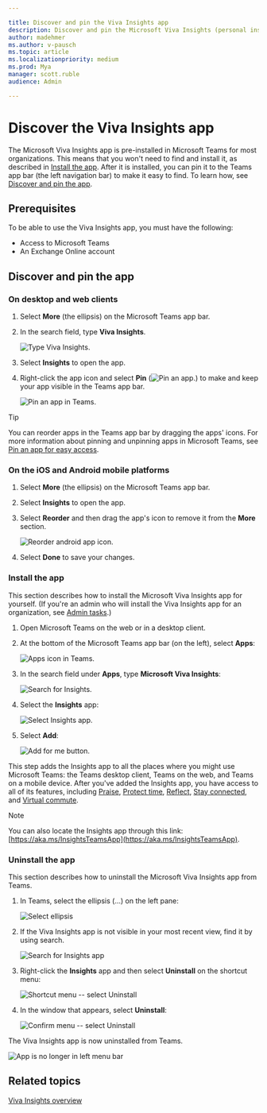 ```yaml
---

title: Discover and pin the Viva Insights app
description: Discover and pin the Microsoft Viva Insights (personal insights) app 
author: madehmer
ms.author: v-pausch
ms.topic: article
ms.localizationpriority: medium 
ms.prod: Mya
manager: scott.ruble
audience: Admin

---
```


# Discover the Viva Insights app

The Microsoft Viva Insights app is pre-installed in Microsoft Teams for most organizations. This means that you won't need to find and install it, as described in [Install the app](#install-the-app). After it is installed, you can pin it to the Teams app bar (the left navigation bar) to make it easy to find. To learn how, see [Discover and pin the app](#discover-and-pin-the-app).

## Prerequisites

To be able to use the Viva Insights app, you must have the following:

* Access to Microsoft Teams
* An Exchange Online account

## Discover and pin the app

### On desktop and web clients

1. Select **More** (the ellipsis) on the Microsoft Teams app bar.

2. In the search field, type **Viva Insights**.

   ![Type Viva Insights.](Images/type-viva-insights.png)

3. Select **Insights** to open the app.

4. Right-click the app icon and select **Pin** (![Pin an app.](Images/pin.png)) to make and keep your app visible in the Teams app bar.

   ![Pin an app in Teams.](Images/pin-an-app-in-teams.png)

> [!Tip]
> You can reorder apps in the Teams app bar by dragging the apps' icons. For more information about pinning and unpinning apps in Microsoft Teams, see [Pin an app for easy access](https://support.microsoft.com/office/pin-an-app-for-easy-access-3045fd44-6604-4ba7-8ecc-1c0d525e89ec).

### On the iOS and Android mobile platforms

1. Select **More** (the ellipsis) on the Microsoft Teams app bar.  
2. Select **Insights** to open the app.
3. Select **Reorder** and then drag the app's icon to remove it from the **More** section.

   ![Reorder android app icon.](Images/ios-android.png)

4. Select **Done** to save your changes.

### Install the app

This section describes how to install the Microsoft Viva Insights app for yourself. (If you're an admin who will install the Viva Insights app for an organization, see [Admin tasks](viva-teams-app-admin-tasks.md).)  

1. Open Microsoft Teams on the web or in a desktop client.
2. At the bottom of the Microsoft Teams app bar (on the left), select **Apps**:

   ![Apps icon in Teams.](Images/teams-apps.png)

3. In the search field under **Apps**, type **Microsoft Viva Insights**:

   ![Search for Insights.](Images/apps-search-insights.png)

4. Select the **Insights** app:

   ![Select Insights app.](Images/select-insights-app-teams.png)

5. Select **Add**:

   ![Add for me button.](Images/add-for-me.png)

This step adds the Insights app to all the places where you might use Microsoft Teams: the Teams desktop client, Teams on the web, and Teams on a mobile device. After you've added the Insights app, you have access to all of its features, including [Praise](viva-insights-praise.md), [Protect time](viva-insights-protect-time.md), [Reflect](viva-insights-reflect.md), [Stay connected](viva-insights-stay-connected.md), and [Virtual commute](viva-insights-virtual-commute.md).

>[!Note]
>You can also locate the Insights app through this link: [https://aka.ms/InsightsTeamsApp](https://aka.ms/InsightsTeamsApp).

### Uninstall the app

This section describes how to uninstall the Microsoft Viva Insights app from Teams.

1. In Teams, select the ellipsis (...) on the left pane:

   ![Select ellipsis](Images/select-ellipsis-narrow.png)

2. If the Viva Insights app is not visible in your most recent view, find it by using search.

   ![Search for Insights app](Images/find-insights-app.png)

3. Right-click the **Insights** app and then select **Uninstall** on the shortcut menu:

   ![Shortcut menu -- select Uninstall](Images/option-menu.png)

4. In the window that appears, select **Uninstall**:

   ![Confirm menu -- select Uninstall](Images/confirm-uninstall.png)

The Viva Insights app is now uninstalled from Teams.

   ![App is no longer in left menu bar](Images/uninstalled.png)

## Related topics

[Viva Insights overview](viva-teams-app.md)
